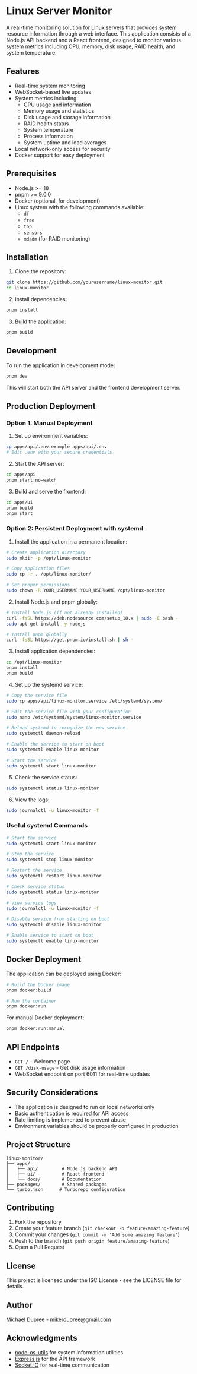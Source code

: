 # Linux Server Monitor

A real-time monitoring solution for Linux servers that provides system resource information through a web interface. This application consists of a Node.js API backend and a React frontend, designed to monitor various system metrics including CPU, memory, disk usage, RAID health, and system temperature.

## Features

- Real-time system monitoring
- WebSocket-based live updates
- System metrics including:
  - CPU usage and information
  - Memory usage and statistics
  - Disk usage and storage information
  - RAID health status
  - System temperature
  - Process information
  - System uptime and load averages
- Local network-only access for security
- Docker support for easy deployment

## Prerequisites

- Node.js >= 18
- pnpm >= 9.0.0
- Docker (optional, for development)
- Linux system with the following commands available:
  - `df`
  - `free`
  - `top`
  - `sensors`
  - `mdadm` (for RAID monitoring)

## Installation

1. Clone the repository:
```bash
git clone https://github.com/yourusername/linux-monitor.git
cd linux-monitor
```

2. Install dependencies:
```bash
pnpm install
```

3. Build the application:
```bash
pnpm build
```

## Development

To run the application in development mode:

```bash
pnpm dev
```

This will start both the API server and the frontend development server.

## Production Deployment

### Option 1: Manual Deployment

1. Set up environment variables:
```bash
cp apps/api/.env.example apps/api/.env
# Edit .env with your secure credentials
```

2. Start the API server:
```bash
cd apps/api
pnpm start:no-watch
```

3. Build and serve the frontend:
```bash
cd apps/ui
pnpm build
pnpm start
```

### Option 2: Persistent Deployment with systemd

1. Install the application in a permanent location:
```bash
# Create application directory
sudo mkdir -p /opt/linux-monitor

# Copy application files
sudo cp -r . /opt/linux-monitor/

# Set proper permissions
sudo chown -R YOUR_USERNAME:YOUR_USERNAME /opt/linux-monitor
```

2. Install Node.js and pnpm globally:
```bash
# Install Node.js (if not already installed)
curl -fsSL https://deb.nodesource.com/setup_18.x | sudo -E bash -
sudo apt-get install -y nodejs

# Install pnpm globally
curl -fsSL https://get.pnpm.io/install.sh | sh -
```

3. Install application dependencies:
```bash
cd /opt/linux-monitor
pnpm install
pnpm build
```

4. Set up the systemd service:
```bash
# Copy the service file
sudo cp apps/api/linux-monitor.service /etc/systemd/system/

# Edit the service file with your configuration
sudo nano /etc/systemd/system/linux-monitor.service

# Reload systemd to recognize the new service
sudo systemctl daemon-reload

# Enable the service to start on boot
sudo systemctl enable linux-monitor

# Start the service
sudo systemctl start linux-monitor
```

5. Check the service status:
```bash
sudo systemctl status linux-monitor
```

6. View the logs:
```bash
sudo journalctl -u linux-monitor -f
```

### Useful systemd Commands

```bash
# Start the service
sudo systemctl start linux-monitor

# Stop the service
sudo systemctl stop linux-monitor

# Restart the service
sudo systemctl restart linux-monitor

# Check service status
sudo systemctl status linux-monitor

# View service logs
sudo journalctl -u linux-monitor -f

# Disable service from starting on boot
sudo systemctl disable linux-monitor

# Enable service to start on boot
sudo systemctl enable linux-monitor
```

## Docker Deployment

The application can be deployed using Docker:

```bash
# Build the Docker image
pnpm docker:build

# Run the container
pnpm docker:run
```

For manual Docker deployment:
```bash
pnpm docker:run:manual
```

## API Endpoints

- `GET /` - Welcome page
- `GET /disk-usage` - Get disk usage information
- WebSocket endpoint on port 6011 for real-time updates

## Security Considerations

- The application is designed to run on local networks only
- Basic authentication is required for API access
- Rate limiting is implemented to prevent abuse
- Environment variables should be properly configured in production

## Project Structure

```
linux-monitor/
├── apps/
│   ├── api/         # Node.js backend API
│   ├── ui/          # React frontend
│   └── docs/        # Documentation
├── packages/        # Shared packages
└── turbo.json      # Turborepo configuration
```

## Contributing

1. Fork the repository
2. Create your feature branch (`git checkout -b feature/amazing-feature`)
3. Commit your changes (`git commit -m 'Add some amazing feature'`)
4. Push to the branch (`git push origin feature/amazing-feature`)
5. Open a Pull Request

## License

This project is licensed under the ISC License - see the LICENSE file for details.

## Author

Michael Dupree - mikerdupree@gmail.com

## Acknowledgments

- [node-os-utils](https://github.com/SunilWang/node-os-utils) for system information utilities
- [Express.js](https://expressjs.com/) for the API framework
- [Socket.IO](https://socket.io/) for real-time communication
